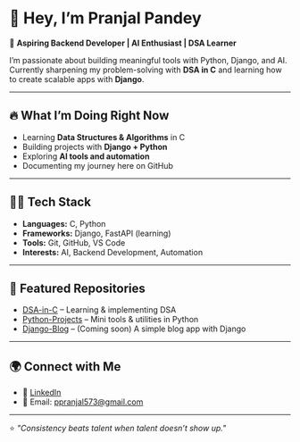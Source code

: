 # 👋 Hey, I’m Pranjal Pandey

🚀 **Aspiring Backend Developer | AI Enthusiast | DSA Learner**  

I’m passionate about building meaningful tools with Python, Django, and AI.  
Currently sharpening my problem-solving with **DSA in C** and learning how to create scalable apps with **Django**.  

---

## 🔥 What I’m Doing Right Now
- Learning **Data Structures & Algorithms** in C  
- Building projects with **Django + Python**  
- Exploring **AI tools and automation**  
- Documenting my journey here on GitHub  

---

## 🧑‍💻 Tech Stack
- **Languages:** C, Python  
- **Frameworks:** Django, FastAPI (learning)  
- **Tools:** Git, GitHub, VS Code  
- **Interests:** AI, Backend Development, Automation  

---

## 📂 Featured Repositories
- [DSA-in-C](https://github.com/pranjalpandey-daemon/DSA-in-C) – Learning & implementing DSA  
- [Python-Projects](#) – Mini tools & utilities in Python  
- [Django-Blog](#) – (Coming soon) A simple blog app with Django  

---

## 🌍 Connect with Me
- 💼 [LinkedIn](https://www.linkedin.com/in/pranjal-pandey-255648321)  
- 📧 Email: ppranjal573@gmail.com  

---

⭐️ *"Consistency beats talent when talent doesn’t show up."*  
